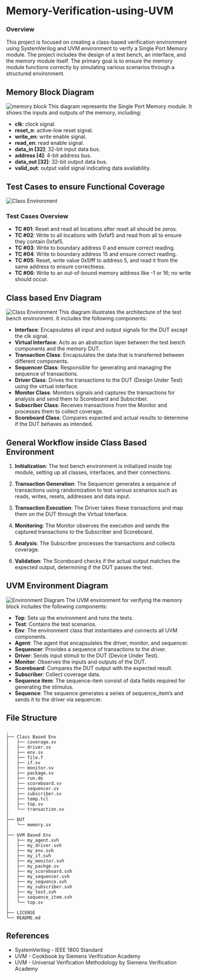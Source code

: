 # Memory-Verification-using-UVM
### Overview
This project is focused on creating a class-based verification environment using SystemVerilog and UVM  environment to verify a Single Port Memory module. The project includes the design of a test bench, an interface, and the memory module itself. The primary goal is to ensure the memory module functions correctly by simulating various scenarios through a structured environment.



## Memory Block Diagram 
![memory block](./memory_block.jpg)
This diagram represents the Single Port Memory module. It shows the inputs and outputs of the memory, including:
- **clk**: clock signal.
- **reset_n**: active-low reset signal.
- **write_en**: write enable signal.
- **read_en**: read enable signal.
- **data_in [32]**: 32-bit input data bus.
- **address [4]**: 4-bit address bus.
- **data_out [32]**: 32-bit output data bus.
- **valid_out**: output valid signal indicating data availability.

## Test Cases to ensure Functional Coverage
![Class Environment](./matrix.png)
### Test Cases Overview
- **TC #01**: Reset and read all locations after reset all should be zeros.
- **TC #02**: Write to all locations with 0xfaf5 and read from all to ensure they contain 0xfaf5.
- **TC #03**: Write to boundary address 0 and ensure correct reading.
- **TC #04**: Write to boundary address 15 and ensure correct reading.
- **TC #05**: Reset, write value 0x5fff to address 5, and read it from the same address to ensure correctness.
- **TC #06**: Write to an out-of-bound memory address like -1 or 16; no write should occur.

## Class based Env Diagram
![Class Environment](./env_diagram.jpg)
This diagram illustrates the architecture of the test bench environment. It includes the following components:

- **Interface**: Encapsulates all input and output signals for the DUT except the clk signal.
- **Virtual Interface**: Acts as an abstraction layer between the test bench components and the memory DUT.
- **Transaction Class**: Encapsulates the data that is transferred between different components.
- **Sequencer Class**: Responsible for generating and managing the sequence of transactions.
- **Driver Class**: Drives the transactions to the DUT (Design Under Test) using the virtual interface.
- **Monitor Class**: Monitors signals and captures the transactions for analysis and send them to Scoreboard and Subscriber.
- **Subscriber Class**: Receives transactions from the Monitor and processes them to collect coverage.
- **Scoreboard Class**: Compares expected and actual results to determine if the DUT behaves as intended.

## General Workflow inside Class Based Environment

1. **Initialization**: The test bench environment is initialized inside top module, setting up all classes, interfaces, and their connections.

2. **Transaction Generation**: The Sequencer generates a sequence of transactions using randomization to test various scenarios such as reads, writes, resets, addresses and data input.

3. **Transaction Execution**: The Driver takes these transactions and map them on the DUT through the Virtual Interface.

4. **Monitoring**: The Monitor observes the execution and sends the captured transactions to the Subscriber and Scoreboard.

5. **Analysis**: The Subscriber processes the transactions and collects coverage.

6. **Validation**: The Scoreboard checks if the actual output matches the expected output, determining if the DUT passes the test.

## UVM Environment Diagram
![Environment Diagram](./uvm_tb_typical.jpg)
The UVM environment for verifying the memory block includes the following components:

- **Top**: Sets up the environment and runs the tests.
- **Test**: Contains the test scenarios.
- **Env**: The environment class that instantiates and connects all UVM components.
- **Agent**: The agent that encapsulates the driver, monitor, and sequencer.
- **Sequencer**: Provides a sequence of transactions to the driver.
- **Driver**: Sends input stimuli to the DUT (Device Under Test).
- **Monitor**: Observes the inputs and outputs of the DUT.
- **Scoreboard**: Compares the DUT output with the expected result.
- **Subscriber**: Collect coverage data.
- **Sequence item**: The sequence-item consist of data fields required for generating the stimulus.
- **Sequence**: The sequence generates a series of sequence_item’s and sends it to the driver via sequencer.

## File Structure
    .
    ├── Class Based Env
    │   ├── coverage.sv
    │   ├── driver.sv
    │   ├── env.sv
    │   ├── file.f
    │   ├── if.sv
    │   ├── monitor.sv
    │   ├── package.sv
    │   ├── run.do
    │   ├── scoreboard.sv
    │   ├── sequencer.sv
    │   ├── subscriber.sv
    │   ├── temp.tcl
    │   ├── top.sv
    │   └── transaction.sv
    │
    ├── DUT
    │   └── memory.sv
    │
    ├── UVM Based Env
    │   ├── my_agent.svh
    │   ├── my_driver.svh
    │   ├── my_env.svh
    │   ├── my_if.svh
    │   ├── my_monitor.svh
    │   ├── my_packge.sv
    │   ├── my_scoreboard.svh
    │   ├── my_sequencer.svh
    │   ├── my_sequence.svh
    │   ├── my_subscriber.svh
    │   ├── my_test.svh
    │   ├── sequence_item.svh
    │   └── top.sv
    │
    ├── LICENSE
    └── README.md

## References
- SystemVerilog - IEEE 1800 Standard
- UVM - Cookbook by Siemens Verification Academy
- UVM - Universal Verification Methodology by Siemens Verification Academy
